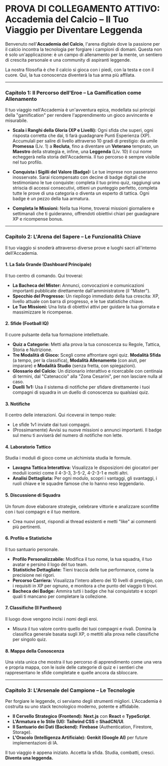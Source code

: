 # PROVA DI COLLEGAMENTO ATTIVO: Accademia del Calcio – Il Tuo Viaggio per Diventare Leggenda

Benvenuto nell'**Accademia del Calcio**, l'arena digitale dove la passione per il calcio incontra la tecnologia per forgiare i campioni di domani. Questa non è solo un'applicazione: è un campo di allenamento per la mente, un sentiero di crescita personale e una community di aspiranti leggende.

La nostra filosofia è che il calcio si gioca con i piedi, con la testa e con il cuore. Qui, la tua conoscenza diventerà la tua arma più affilata.

---

### Capitolo 1: Il Percorso dell'Eroe – La Gamification come Allenamento

Il tuo viaggio nell'Accademia è un'avventura epica, modellata sui principi della "gamification" per rendere l'apprendimento un gioco avvincente e misurabile.

-   **Scala i Ranghi della Gloria (XP e Livelli):** Ogni sfida che superi, ogni risposta corretta che dai, ti farà guadagnare Punti Esperienza (XP). Accumulali per salire di livello attraverso 10 gradi di prestigio: da umile **Promessa** (Liv. 1) a **Recluta**, fino a diventare un **Veterano** temprato, un **Maestro** della strategia e, infine, una **Leggenda** (Liv. 10) il cui nome echeggerà nella storia dell'Accademia. Il tuo percorso è sempre visibile nel tuo profilo.

-   **Conquista i Sigilli del Valore (Badge):** Le tue imprese non passeranno inosservate. Sarai ricompensato con decine di badge digitali che testimoniano le tue conquiste: completa il tuo primo quiz, raggiungi una striscia di accessi consecutivi, ottieni un punteggio perfetto, completa tutte le prove di una categoria o diventa un esperto di tattica. Ogni badge è un pezzo della tua armatura.

-   **Completa le Missioni:** Nella tua Home, troverai missioni giornaliere e settimanali che ti guideranno, offrendoti obiettivi chiari per guadagnare XP e ricompense bonus.

---

### Capitolo 2: L'Arena del Sapere – Le Funzionalità Chiave

Il tuo viaggio si snoderà attraverso diverse prove e luoghi sacri all'interno dell'Accademia.

#### 1. La Sala Grande (Dashboard Principale)
Il tuo centro di comando. Qui troverai:
-   **La Bacheca del Mister:** Annunci, convocazioni e comunicazioni importanti pubblicate direttamente dall'amministratore (il "Mister").
-   **Specchio del Progresso:** Un riepilogo immediato della tua crescita: XP, livello attuale con barra di progresso, e le tue statistiche chiave.
-   **Le Tue Missioni:** Una lista di obiettivi attivi per guidare la tua giornata e massimizzare le ricompense.

#### 2. Sfide (Football IQ)
Il cuore pulsante della tua formazione intellettuale.
-   **Quiz a Categorie:** Metti alla prova la tua conoscenza su Regole, Tattica, Storia e Nutrizione.
-   **Tre Modalità di Gioco:** Scegli come affrontare ogni quiz. **Modalità Sfida** (a tempo, per la classifica), **Modalità Allenamento** (con aiuti, per imparare) e **Modalità Studio** (senza fretta, con spiegazioni).
-   **Glossario del Calcio:** Un dizionario interattivo e ricercabile con centinaia di termini, dal "Catenaccio" alla "Zona Cesarini", per non lasciare nulla al caso.
-   **Duelli 1v1:** Usa il sistema di notifiche per sfidare direttamente i tuoi compagni di squadra in un duello di conoscenza su qualsiasi quiz.

#### 3. Notifiche
Il centro delle interazioni. Qui riceverai in tempo reale:
-   Le sfide 1v1 inviate dai tuoi compagni.
-   (Prossimamente) Avvisi su nuove missioni o annunci importanti.
Il badge sul menu ti avviserà del numero di notifiche non lette.

#### 4. Laboratorio Tattico
Studia i moduli di gioco come un alchimista studia le formule.
-   **Lavagna Tattica Interattiva:** Visualizza le disposizioni dei giocatori per moduli iconici come il 4-3-3, 3-5-2, 4-2-3-1 e molti altri.
-   **Analisi Dettagliata:** Per ogni modulo, scopri i vantaggi, gli svantaggi, i ruoli chiave e le squadre famose che lo hanno reso leggendario.

#### 5. Discussione di Squadra
Un forum dove elaborare strategie, celebrare vittorie e analizzare sconfitte con i tuoi compagni e il tuo mentore.
-   Crea nuovi post, rispondi ai thread esistenti e metti "like" ai commenti più pertinenti.

#### 6. Profilo e Statistiche
Il tuo santuario personale.
-   **Profilo Personalizzabile:** Modifica il tuo nome, la tua squadra, il tuo avatar e persino il logo del tuo team.
-   **Statistiche Dettagliate:** Tieni traccia delle tue performance, come la precisione nei rigori.
-   **Percorso Carriera:** Visualizza l'intero albero dei 10 livelli di prestigio, con i requisiti in XP per ognuno, e monitora a che punto del viaggio ti trovi.
-   **Bacheca dei Badge:** Ammira tutti i badge che hai conquistato e scopri quali ti mancano per completare la collezione.

#### 7. Classifiche (Il Pantheon)
Il luogo dove vengono incisi i nomi degli eroi.
-   Misura il tuo valore contro quello dei tuoi compagni e rivali. Domina la classifica generale basata sugli XP, o mettiti alla prova nelle classifiche per singolo quiz.

#### 8. Mappa della Conoscenza
Una vista unica che mostra il tuo percorso di apprendimento come una vera e propria mappa, con le isole delle categorie di quiz e i sentieri che rappresentano le sfide completate e quelle ancora da sbloccare.

---

### Capitolo 3: L'Arsenale del Campione – Le Tecnologie

Per forgiare le leggende, ci serviamo degli strumenti migliori. L'Accademia è costruita su uno stack tecnologico moderno, potente e affidabile.

-   **Il Cervello Strategico (Frontend):** **Next.js** con **React** e **TypeScript**.
-   **L'Armatura e lo Stile (UI):** **Tailwind CSS** e **ShadCN/UI**.
-   **Il Santuario dei Dati (Backend):** **Firebase** (Authentication, Firestore, Storage).
-   **L'Oracolo (Intelligenza Artificiale):** **Genkit (Google AI)** per future implementazioni di IA.

Il tuo viaggio è appena iniziato. Accetta la sfida. Studia, combatti, cresci. **Diventa una leggenda.**
